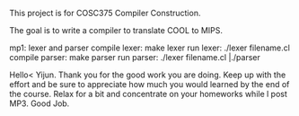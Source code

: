 This project is for COSC375 Compiler Construction.

The goal is to write a compiler to translate COOL to MIPS.


mp1: lexer and parser
compile lexer: make lexer
run lexer: ./lexer filename.cl
compile parser: make parser
run parser: ./lexer filename.cl |./parser


Hello< Yijun. Thank you for the good work you are doing. Keep up with the effort and be sure to appreciate how much you would learned by the end of the course. Relax for a bit and concentrate on your homeworks while l post MP3.
Good Job.

